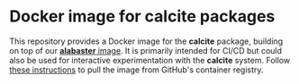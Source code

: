 # Docker image for calcite packages

This repository provides a Docker image for the **calcite** package, building on top of our [**alabaster** image](https://github.com/ArtifactDB/alabaster-docker). 
It is primarily intended for CI/CD but could also be used for interactive experimentation with the **calcite** system.
Follow [these instructions](https://github.com/ArtifactDB/calcite-docker/pkgs/container/calcite-docker%2Fbuilder) to pull the image from GitHub's container registry.
